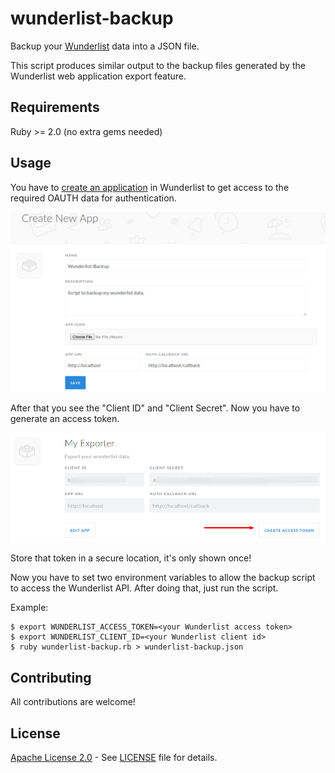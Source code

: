 # wunderlist-backup

Backup your [Wunderlist](http://www.wunderlist.com/) data into a JSON file.

This script produces similar output to the backup files generated by the
Wunderlist web application export feature.

## Requirements

Ruby >= 2.0 (no extra gems needed)

## Usage

You have to [create an application](https://developer.wunderlist.com/apps/new)
in Wunderlist to get access to the required OAUTH data for authentication.

![Create Wunderlist App](/images/create-app.png)

After that you see the "Client ID" and "Client Secret". Now you have to
generate an access token.

![Create Wunderlist Token](/images/create-token.png)

Store that token in a secure location, it's only shown once!

Now you have to set two environment variables to allow the backup script to
access the Wunderlist API. After doing that, just run the script.

Example:

```
$ export WUNDERLIST_ACCESS_TOKEN=<your Wunderlist access token>
$ export WUNDERLIST_CLIENT_ID=<your Wunderlist client id>
$ ruby wunderlist-backup.rb > wunderlist-backup.json
```

## Contributing

All contributions are welcome!

## License

[Apache License 2.0](https://www.apache.org/licenses/LICENSE-2.0) - See [LICENSE](/LICENSE) file for details.
